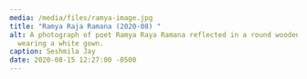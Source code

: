 ```yaml
---
media: /media/files/ramya-image.jpg
title: "Ramya Raja Ramana (2020-08) "
alt: A photograph of poet Ramya Raya Ramana reflected in a round wooden mirror,
  wearing a white gown.
caption: Seshmila Jay
date: 2020-08-15 12:27:00 -0500
---
```

